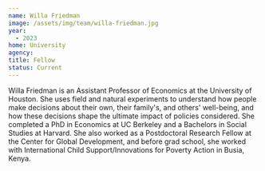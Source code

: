 ```yaml
---
name: Willa Friedman
image: /assets/img/team/willa-friedman.jpg
year:
  - 2023
home: University
agency:
title: Fellow
status: Current
---
```

Willa Friedman is an Assistant Professor of Economics at the University of Houston. She uses field and natural experiments to understand how people make decisions about their own, their family's, and others' well-being, and how these decisions shape the ultimate impact of policies considered. She completed a PhD in Economics at UC Berkeley and a Bachelors in Social Studies at Harvard. She also worked as a Postdoctoral Research Fellow at the Center for Global Development, and before grad school, she worked with International Child Support/Innovations for Poverty Action in Busia, Kenya.
